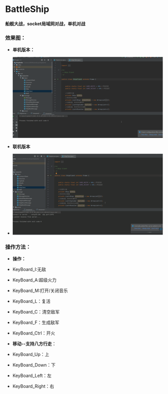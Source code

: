 # BattleShip
**船舰大战，socket局域网对战，单机对战**

### 效果图：

- **单机版本：**

  ![](效果图/alone.gif)

- **联机版本**  
- 
  ![](效果图/connect.gif)
  
### 操作方法：

- **操作：**
- KeyBoard_I:无敌
  
- KeyBoard_A:超级火力
  
- KeyBoard_M:打开/关闭音乐
  
- KeyBoard_L：复活
  
- KeyBoard_C：清空敌军
  
- KeyBoard_F：生成敌军
  
- KeyBoard_Ctrl：开火
  
- **移动--支持八方行走**：
- KeyBoard_Up：上
  
- KeyBoard_Down：下
  
- KeyBoard_Left：左
  
- KeyBoard_Right：右

